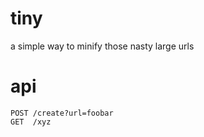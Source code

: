 # tiny

a simple way to minify those nasty large urls

# api

```
POST /create?url=foobar
GET  /xyz
```